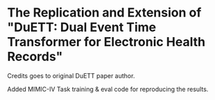 # The Replication and Extension of "DuETT: Dual Event Time Transformer for Electronic Health Records"

Credits goes to original DuETT paper author.

Added MIMIC-IV Task training & eval code for reproducing the results.
